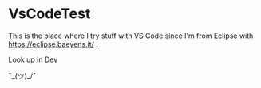 # VsCodeTest

This is the place where I try stuff with VS Code since I'm from Eclipse with https://eclipse.baeyens.it/ .

Look up in Dev

¯\_(ツ)_/¯
